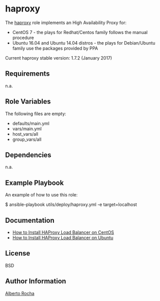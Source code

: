 haproxy
=========

The [haproxy](http://www.haproxy.org/) role implements an High Availability Proxy for:

* CentOS 7 - the plays for Redhat/Centos family follows the manual procedure
* Ubuntu 16.04 and Ubuntu 14.04 distros - the plays for Debian/Ubuntu family use the packages provided by PPA

Current haproxy stable version: 1.7.2 (January 2017)


Requirements
------------

n.a.


Role Variables
--------------
The following files are empty:
* defaults/main.yml
* vars/main.yml
* host_vars/all
* group_vars/all


Dependencies
------------

n.a.


Example Playbook
----------------

An example of how to use this role:

 $ ansible-playbook utils/deploy/haproxy.yml -e target=localhost



Documentation
-------------

* [How to Install HAProxy Load Balancer on CentOS](https://www.upcloud.com/support/haproxy-load-balancer-centos/)
* [How to Install HAProxy Load Balancer on Ubuntu](https://www.upcloud.com/support/haproxy-load-balancer-ubuntu/)


License
-------

BSD


Author Information
------------------
[Alberto Rocha](arocha@ptinovacao.pt)
